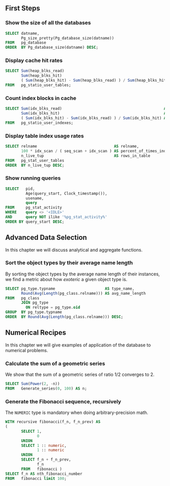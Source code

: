 ## First Steps

### Show the size of all the databases

[embedmd]:# (sql/size-of-all-databases.sql)
```sql
SELECT datname, 
       Pg_size_pretty(Pg_database_size(datname)) 
FROM   pg_database 
ORDER  BY Pg_database_size(datname) DESC;
```

### Display cache hit rates

[embedmd]:# (sql/cache-hit-rates.sql)
```sql
SELECT Sum(heap_blks_read)                                               AS heap_read, 
       Sum(heap_blks_hit)                                                AS heap_hit, 
       ( Sum(heap_blks_hit) - Sum(heap_blks_read) ) / Sum(heap_blks_hit) AS ratio 
FROM   pg_statio_user_tables; 
```

### Count index blocks in cache

[embedmd]:# (sql/index-blocks-in-cache.sql)
```sql
SELECT Sum(idx_blks_read)                                             AS idx_read,
       Sum(idx_blks_hit)                                              AS idx_hit,
       ( Sum(idx_blks_hit) - Sum(idx_blks_read) ) / Sum(idx_blks_hit) AS ratio
FROM   pg_statio_user_indexes;
```

### Display table index usage rates

[embedmd]:# (sql/table-index-usage-rates.sql)
```sql
SELECT relname                                  AS relname, 
       100 * idx_scan / ( seq_scan + idx_scan ) AS percent_of_times_index_used, 
       n_live_tup                               AS rows_in_table 
FROM   pg_stat_user_tables 
ORDER  BY n_live_tup DESC;
```

### Show running queries

[embedmd]:# (sql/running-queries.sql)
```sql
SELECT   pid, 
         Age(query_start, Clock_timestamp()), 
         usename, 
         query 
FROM     pg_stat_activity 
WHERE    query <> '<IDLE>' 
AND      query NOT ilike '%pg_stat_activity%' 
ORDER BY query_start DESC;
```
## Advanced Data Selection

In this chapter we will discuss analytical and aggregate functions.

### Sort the object types by their average name length

By sorting the object types by the average name length of their instances, we find a metric about how *exoteric* a given object type is.

[embedmd]:# (sql/sort-object-types-by-avg-name-length.sql)
```sql
SELECT pg_type.typname                      AS type_name, 
       Round(Avg(Length(pg_class.relname))) AS avg_name_length 
FROM   pg_class 
       JOIN pg_type 
         ON reltype = pg_type.oid 
GROUP  BY pg_type.typname 
ORDER  BY Round(Avg(Length(pg_class.relname))) DESC; 
```
## Numerical Recipes

In this chapter we will give examples of application of the database to numerical problems.

### Calculate the sum of a geometric series

We show that the sum of a geometric series of ratio 1/2 converges to 2.

[embedmd]:# (sql/sum-of-geometric-series.sql)
```sql
SELECT Sum(Power(2, -n)) 
FROM   Generate_series(0, 100) AS n; 
```

### Generate the Fibonacci sequence, recursively

The `NUMERIC` type is mandatory when doing arbitrary-precision math.

[embedmd]:# (sql/recursive-fibonacci.sql)
```sql
WITH recursive fibonacci(f_n, f_n_prev) AS 
( 
       SELECT 1, 
              0 
       UNION 
       SELECT 1 :: numeric, 
              1 :: numeric 
       UNION 
       SELECT f_n + f_n_prev, 
              f_n 
       FROM   fibonacci ) 
SELECT f_n AS nth_fibonacci_number 
FROM   fibonacci limit 100;
```
